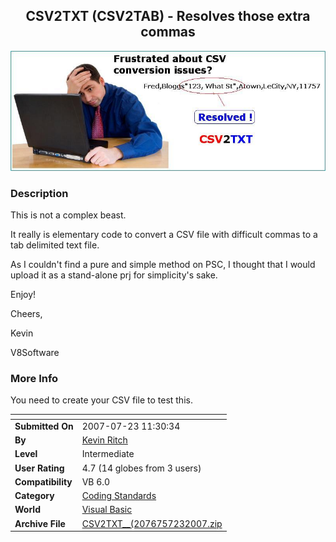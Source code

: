﻿<div align="center">

## CSV2TXT  \(CSV2TAB\) \- Resolves those extra commas

<img src="PIC20077231138331782.JPG">
</div>

### Description

This is not a complex beast.

It really is elementary code to convert a CSV file with difficult commas to a tab delimited text file.

As I couldn't find a pure and simple method on PSC, I thought that I would upload it as a stand-alone prj for simplicity's sake.

Enjoy!

Cheers,

Kevin

V8Software
 
### More Info
 
You need to create your CSV file to test this.


<span>             |<span>
---                |---
**Submitted On**   |2007-07-23 11:30:34
**By**             |[Kevin Ritch](https://github.com/Planet-Source-Code/PSCIndex/blob/master/ByAuthor/kevin-ritch.md)
**Level**          |Intermediate
**User Rating**    |4.7 (14 globes from 3 users)
**Compatibility**  |VB 6\.0
**Category**       |[Coding Standards](https://github.com/Planet-Source-Code/PSCIndex/blob/master/ByCategory/coding-standards__1-43.md)
**World**          |[Visual Basic](https://github.com/Planet-Source-Code/PSCIndex/blob/master/ByWorld/visual-basic.md)
**Archive File**   |[CSV2TXT\_\_\(2076757232007\.zip](https://github.com/Planet-Source-Code/kevin-ritch-csv2txt-csv2tab-resolves-those-extra-commas__1-69047/archive/master.zip)








